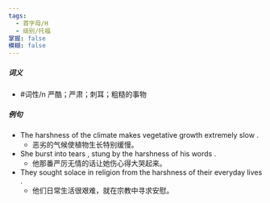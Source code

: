 ```yaml
---
tags:
  - 首字母/H
  - 级别/托福
掌握: false
模糊: false
---
```

##### 词义
- #词性/n  严酷；严肃；刺耳；粗糙的事物
##### 例句
- The harshness of the climate makes vegetative growth extremely slow .
	- 恶劣的气候使植物生长特别缓慢。
- She burst into tears , stung by the harshness of his words .
	- 他那番严厉无情的话让她伤心得大哭起来。
- They sought solace in religion from the harshness of their everyday lives .
	- 他们日常生活很艰难，就在宗教中寻求安慰。
